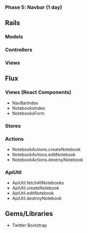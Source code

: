 ### Phase 5: Navbar (1 day)

## Rails
### Models


### Controllers


### Views

## Flux
### Views (React Components)
* NavBarIndex
* NotebooksIndex
* NotebooksForm

### Stores


### Actions
* NotebookActions.createNotebook
* NotebookActions.editNotebook
* NotebookActions.destroyNotebook

### ApiUtil
* ApiUtil.fetchAllNotebooks
* ApiUtil.createNotebook
* ApiUtil.editNotebook
* ApiUtil.destroyNotebook

## Gems/Libraries
* Twitter Bootstrap
